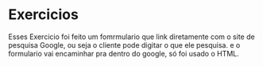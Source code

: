 # Exercicios
Esses Exercicio foi feito um fomrmulario que link diretamente com o site de pesquisa Google, ou seja o cliente pode digitar o que ele pesquisa. 
e o formulario vai encaminhar pra dentro do google, só foi usado o HTML.
